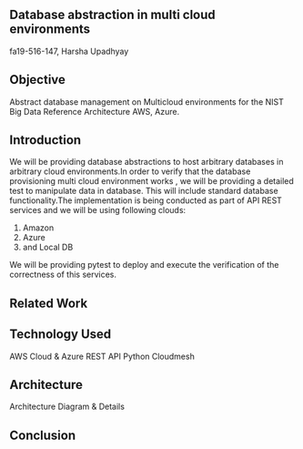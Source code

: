 ##  Database abstraction in multi cloud environments

fa19-516-147, Harsha Upadhyay

## Objective

Abstract database management on Multicloud environments for the NIST Big Data Reference Architecture AWS, Azure.

## Introduction

We will be providing database abstractions to host arbitrary databases in arbitrary cloud environments.In order to verify that the database provisioning multi cloud environment works , we will be providing a detailed test to manipulate data in database. This will include standard database functionality.The implementation is being conducted as part of API REST services and we will be using following clouds: 
1. Amazon
1. Azure 
1. and Local DB

We will be providing pytest to deploy and execute the verification of the correctness of this services.

## Related Work


## Technology Used

 AWS Cloud  & Azure 
 REST API
 Python
 Cloudmesh

## Architecture 

Architecture Diagram & Details 

## Conclusion
